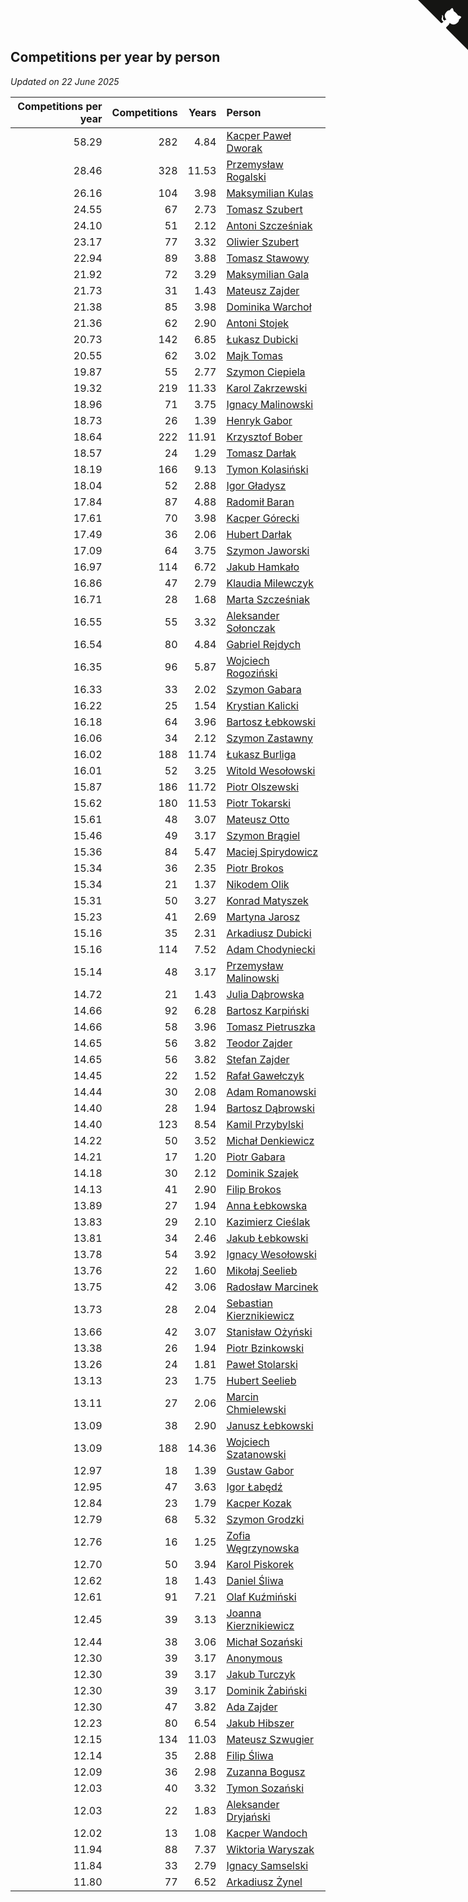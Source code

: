 ## Competitions per year by person

*Updated on 22 June 2025*

| Competitions per year | Competitions | Years | Person |
| ---: | ---: | ---: | :--- |
| 58.29 | 282 | 4.84 | [Kacper Paweł Dworak](https://www.worldcubeassociation.org/persons/2020DWOR01) |
| 28.46 | 328 | 11.53 | [Przemysław Rogalski](https://www.worldcubeassociation.org/persons/2013ROGA02) |
| 26.16 | 104 | 3.98 | [Maksymilian Kulas](https://www.worldcubeassociation.org/persons/2021KULA02) |
| 24.55 | 67 | 2.73 | [Tomasz Szubert](https://www.worldcubeassociation.org/persons/2022SZUB02) |
| 24.10 | 51 | 2.12 | [Antoni Szcześniak](https://www.worldcubeassociation.org/persons/2023SZCZ04) |
| 23.17 | 77 | 3.32 | [Oliwier Szubert](https://www.worldcubeassociation.org/persons/2022SZUB01) |
| 22.94 | 89 | 3.88 | [Tomasz Stawowy](https://www.worldcubeassociation.org/persons/2021STAW01) |
| 21.92 | 72 | 3.29 | [Maksymilian Gala](https://www.worldcubeassociation.org/persons/2022GALA01) |
| 21.73 | 31 | 1.43 | [Mateusz Zajder](https://www.worldcubeassociation.org/persons/2024ZAJD01) |
| 21.38 | 85 | 3.98 | [Dominika Warchoł](https://www.worldcubeassociation.org/persons/2021WARC01) |
| 21.36 | 62 | 2.90 | [Antoni Stojek](https://www.worldcubeassociation.org/persons/2022STOJ03) |
| 20.73 | 142 | 6.85 | [Łukasz Dubicki](https://www.worldcubeassociation.org/persons/2018DUBI01) |
| 20.55 | 62 | 3.02 | [Majk Tomas](https://www.worldcubeassociation.org/persons/2022TOMA05) |
| 19.87 | 55 | 2.77 | [Szymon Ciepiela](https://www.worldcubeassociation.org/persons/2022CIEP01) |
| 19.32 | 219 | 11.33 | [Karol Zakrzewski](https://www.worldcubeassociation.org/persons/2014ZAKR01) |
| 18.96 | 71 | 3.75 | [Ignacy Malinowski](https://www.worldcubeassociation.org/persons/2021MALI02) |
| 18.73 | 26 | 1.39 | [Henryk Gabor](https://www.worldcubeassociation.org/persons/2024GABO02) |
| 18.64 | 222 | 11.91 | [Krzysztof Bober](https://www.worldcubeassociation.org/persons/2013BOBE01) |
| 18.57 | 24 | 1.29 | [Tomasz Darłak](https://www.worldcubeassociation.org/persons/2024DARL01) |
| 18.19 | 166 | 9.13 | [Tymon Kolasiński](https://www.worldcubeassociation.org/persons/2016KOLA02) |
| 18.04 | 52 | 2.88 | [Igor Gładysz](https://www.worldcubeassociation.org/persons/2022GLAD01) |
| 17.84 | 87 | 4.88 | [Radomił Baran](https://www.worldcubeassociation.org/persons/2020BARA02) |
| 17.61 | 70 | 3.98 | [Kacper Górecki](https://www.worldcubeassociation.org/persons/2021GORE01) |
| 17.49 | 36 | 2.06 | [Hubert Darłak](https://www.worldcubeassociation.org/persons/2023DARL03) |
| 17.09 | 64 | 3.75 | [Szymon Jaworski](https://www.worldcubeassociation.org/persons/2021JAWO01) |
| 16.97 | 114 | 6.72 | [Jakub Hamkało](https://www.worldcubeassociation.org/persons/2018HAMK01) |
| 16.86 | 47 | 2.79 | [Klaudia Milewczyk](https://www.worldcubeassociation.org/persons/2022MILE05) |
| 16.71 | 28 | 1.68 | [Marta Szcześniak](https://www.worldcubeassociation.org/persons/2023SZCZ07) |
| 16.55 | 55 | 3.32 | [Aleksander Sołonczak](https://www.worldcubeassociation.org/persons/2022SOLO01) |
| 16.54 | 80 | 4.84 | [Gabriel Rejdych](https://www.worldcubeassociation.org/persons/2020REJD01) |
| 16.35 | 96 | 5.87 | [Wojciech Rogoziński](https://www.worldcubeassociation.org/persons/2019ROGO04) |
| 16.33 | 33 | 2.02 | [Szymon Gabara](https://www.worldcubeassociation.org/persons/2023GABA01) |
| 16.22 | 25 | 1.54 | [Krystian Kalicki](https://www.worldcubeassociation.org/persons/2023KALI10) |
| 16.18 | 64 | 3.96 | [Bartosz Łebkowski](https://www.worldcubeassociation.org/persons/2021LEBK01) |
| 16.06 | 34 | 2.12 | [Szymon Zastawny](https://www.worldcubeassociation.org/persons/2023ZAST01) |
| 16.02 | 188 | 11.74 | [Łukasz Burliga](https://www.worldcubeassociation.org/persons/2013BURL01) |
| 16.01 | 52 | 3.25 | [Witold Wesołowski](https://www.worldcubeassociation.org/persons/2022WESO01) |
| 15.87 | 186 | 11.72 | [Piotr Olszewski](https://www.worldcubeassociation.org/persons/2013OLSZ02) |
| 15.62 | 180 | 11.53 | [Piotr Tokarski](https://www.worldcubeassociation.org/persons/2013TOKA01) |
| 15.61 | 48 | 3.07 | [Mateusz Otto](https://www.worldcubeassociation.org/persons/2022OTTO01) |
| 15.46 | 49 | 3.17 | [Szymon Brągiel](https://www.worldcubeassociation.org/persons/2022BRAG03) |
| 15.36 | 84 | 5.47 | [Maciej Spirydowicz](https://www.worldcubeassociation.org/persons/2020SPIR01) |
| 15.34 | 36 | 2.35 | [Piotr Brokos](https://www.worldcubeassociation.org/persons/2023BROK01) |
| 15.34 | 21 | 1.37 | [Nikodem Olik](https://www.worldcubeassociation.org/persons/2024OLIK01) |
| 15.31 | 50 | 3.27 | [Konrad Matyszek](https://www.worldcubeassociation.org/persons/2022MATY02) |
| 15.23 | 41 | 2.69 | [Martyna Jarosz](https://www.worldcubeassociation.org/persons/2022JARO01) |
| 15.16 | 35 | 2.31 | [Arkadiusz Dubicki](https://www.worldcubeassociation.org/persons/2023DUBI01) |
| 15.16 | 114 | 7.52 | [Adam Chodyniecki](https://www.worldcubeassociation.org/persons/2017CHOD02) |
| 15.14 | 48 | 3.17 | [Przemysław Malinowski](https://www.worldcubeassociation.org/persons/2022MALI01) |
| 14.72 | 21 | 1.43 | [Julia Dąbrowska](https://www.worldcubeassociation.org/persons/2024DABR01) |
| 14.66 | 92 | 6.28 | [Bartosz Karpiński](https://www.worldcubeassociation.org/persons/2019KARP03) |
| 14.66 | 58 | 3.96 | [Tomasz Pietruszka](https://www.worldcubeassociation.org/persons/2021PIET01) |
| 14.65 | 56 | 3.82 | [Teodor Zajder](https://www.worldcubeassociation.org/persons/2021ZAJD03) |
| 14.65 | 56 | 3.82 | [Stefan Zajder](https://www.worldcubeassociation.org/persons/2021ZAJD02) |
| 14.45 | 22 | 1.52 | [Rafał Gawełczyk](https://www.worldcubeassociation.org/persons/2023GAWE01) |
| 14.44 | 30 | 2.08 | [Adam Romanowski](https://www.worldcubeassociation.org/persons/2023ROMA10) |
| 14.40 | 28 | 1.94 | [Bartosz Dąbrowski](https://www.worldcubeassociation.org/persons/2023DABR07) |
| 14.40 | 123 | 8.54 | [Kamil Przybylski](https://www.worldcubeassociation.org/persons/2016PRZY01) |
| 14.22 | 50 | 3.52 | [Michał Denkiewicz](https://www.worldcubeassociation.org/persons/2021DENK01) |
| 14.21 | 17 | 1.20 | [Piotr Gabara](https://www.worldcubeassociation.org/persons/2024GABA02) |
| 14.18 | 30 | 2.12 | [Dominik Szajek](https://www.worldcubeassociation.org/persons/2023SZAJ01) |
| 14.13 | 41 | 2.90 | [Filip Brokos](https://www.worldcubeassociation.org/persons/2022BROK03) |
| 13.89 | 27 | 1.94 | [Anna Łebkowska](https://www.worldcubeassociation.org/persons/2023LEBK04) |
| 13.83 | 29 | 2.10 | [Kazimierz Cieślak](https://www.worldcubeassociation.org/persons/2023CIES01) |
| 13.81 | 34 | 2.46 | [Jakub Łebkowski](https://www.worldcubeassociation.org/persons/2023LEBK01) |
| 13.78 | 54 | 3.92 | [Ignacy Wesołowski](https://www.worldcubeassociation.org/persons/2021WESO01) |
| 13.76 | 22 | 1.60 | [Mikołaj Seelieb](https://www.worldcubeassociation.org/persons/2023SEEL04) |
| 13.75 | 42 | 3.06 | [Radosław Marcinek](https://www.worldcubeassociation.org/persons/2022MARC05) |
| 13.73 | 28 | 2.04 | [Sebastian Kierznikiewicz](https://www.worldcubeassociation.org/persons/2023KIER02) |
| 13.66 | 42 | 3.07 | [Stanisław Ożyński](https://www.worldcubeassociation.org/persons/2022OZYN01) |
| 13.38 | 26 | 1.94 | [Piotr Bzinkowski](https://www.worldcubeassociation.org/persons/2023BZIN01) |
| 13.26 | 24 | 1.81 | [Paweł Stolarski](https://www.worldcubeassociation.org/persons/2023STOL04) |
| 13.13 | 23 | 1.75 | [Hubert Seelieb](https://www.worldcubeassociation.org/persons/2023SEEL02) |
| 13.11 | 27 | 2.06 | [Marcin Chmielewski](https://www.worldcubeassociation.org/persons/2023CHMI01) |
| 13.09 | 38 | 2.90 | [Janusz Łebkowski](https://www.worldcubeassociation.org/persons/2022LEBK01) |
| 13.09 | 188 | 14.36 | [Wojciech Szatanowski](https://www.worldcubeassociation.org/persons/2011SZAT01) |
| 12.97 | 18 | 1.39 | [Gustaw Gabor](https://www.worldcubeassociation.org/persons/2024GABO01) |
| 12.95 | 47 | 3.63 | [Igor Łabędź](https://www.worldcubeassociation.org/persons/2021LABE01) |
| 12.84 | 23 | 1.79 | [Kacper Kozak](https://www.worldcubeassociation.org/persons/2023KOZA05) |
| 12.79 | 68 | 5.32 | [Szymon Grodzki](https://www.worldcubeassociation.org/persons/2020GROD01) |
| 12.76 | 16 | 1.25 | [Zofia Węgrzynowska](https://www.worldcubeassociation.org/persons/2024WEGR01) |
| 12.70 | 50 | 3.94 | [Karol Piskorek](https://www.worldcubeassociation.org/persons/2021PISK01) |
| 12.62 | 18 | 1.43 | [Daniel Śliwa](https://www.worldcubeassociation.org/persons/2024SLIW01) |
| 12.61 | 91 | 7.21 | [Olaf Kuźmiński](https://www.worldcubeassociation.org/persons/2018KUZM02) |
| 12.45 | 39 | 3.13 | [Joanna Kierznikiewicz](https://www.worldcubeassociation.org/persons/2022KIER01) |
| 12.44 | 38 | 3.06 | [Michał Sozański](https://www.worldcubeassociation.org/persons/2022SOZA02) |
| 12.30 | 39 | 3.17 | [Anonymous](https://www.worldcubeassociation.org/persons/2022ANON03) |
| 12.30 | 39 | 3.17 | [Jakub Turczyk](https://www.worldcubeassociation.org/persons/2022TURC02) |
| 12.30 | 39 | 3.17 | [Dominik Żabiński](https://www.worldcubeassociation.org/persons/2022ZABI01) |
| 12.30 | 47 | 3.82 | [Ada Zajder](https://www.worldcubeassociation.org/persons/2021ZAJD01) |
| 12.23 | 80 | 6.54 | [Jakub Hibszer](https://www.worldcubeassociation.org/persons/2018HIBS01) |
| 12.15 | 134 | 11.03 | [Mateusz Szwugier](https://www.worldcubeassociation.org/persons/2014SZWU01) |
| 12.14 | 35 | 2.88 | [Filip Śliwa](https://www.worldcubeassociation.org/persons/2022SLIW01) |
| 12.09 | 36 | 2.98 | [Zuzanna Bogusz](https://www.worldcubeassociation.org/persons/2022BOGU01) |
| 12.03 | 40 | 3.32 | [Tymon Sozański](https://www.worldcubeassociation.org/persons/2022SOZA01) |
| 12.03 | 22 | 1.83 | [Aleksander Dryjański](https://www.worldcubeassociation.org/persons/2023DRYJ01) |
| 12.02 | 13 | 1.08 | [Kacper Wandoch](https://www.worldcubeassociation.org/persons/2024WAND01) |
| 11.94 | 88 | 7.37 | [Wiktoria Waryszak](https://www.worldcubeassociation.org/persons/2018WARY01) |
| 11.84 | 33 | 2.79 | [Ignacy Samselski](https://www.worldcubeassociation.org/persons/2022SAMS03) |
| 11.80 | 77 | 6.52 | [Arkadiusz Żynel](https://www.worldcubeassociation.org/persons/2018ZYNE01) |


<a href="https://github.com/noeruchangd/wca_statistics_vn" class="github-corner" aria-label="View source on Github"><svg width="80" height="80" viewBox="0 0 250 250" style="fill:#151513; color:#fff; position: absolute; top: 0; border: 0; right: 0;" aria-hidden="true"><path d="M0,0 L115,115 L130,115 L142,142 L250,250 L250,0 Z"></path><path d="M128.3,109.0 C113.8,99.7 119.0,89.6 119.0,89.6 C122.0,82.7 120.5,78.6 120.5,78.6 C119.2,72.0 123.4,76.3 123.4,76.3 C127.3,80.9 125.5,87.3 125.5,87.3 C122.9,97.6 130.6,101.9 134.4,103.2" fill="currentColor" style="transform-origin: 130px 106px;" class="octo-arm"></path><path d="M115.0,115.0 C114.9,115.1 118.7,116.5 119.8,115.4 L133.7,101.6 C136.9,99.2 139.9,98.4 142.2,98.6 C133.8,88.0 127.5,74.4 143.8,58.0 C148.5,53.4 154.0,51.2 159.7,51.0 C160.3,49.4 163.2,43.6 171.4,40.1 C171.4,40.1 176.1,42.5 178.8,56.2 C183.1,58.6 187.2,61.8 190.9,65.4 C194.5,69.0 197.7,73.2 200.1,77.6 C213.8,80.2 216.3,84.9 216.3,84.9 C212.7,93.1 206.9,96.0 205.4,96.6 C205.1,102.4 203.0,107.8 198.3,112.5 C181.9,128.9 168.3,122.5 157.7,114.1 C157.9,116.9 156.7,120.9 152.7,124.9 L141.0,136.5 C139.8,137.7 141.6,141.9 141.8,141.8 Z" fill="currentColor" class="octo-body"></path></svg></a><style>.github-corner:hover .octo-arm{animation:octocat-wave 560ms ease-in-out}@keyframes octocat-wave{0%,100%{transform:rotate(0)}20%,60%{transform:rotate(-25deg)}40%,80%{transform:rotate(10deg)}}@media (max-width:500px){.github-corner:hover .octo-arm{animation:none}.github-corner .octo-arm{animation:octocat-wave 560ms ease-in-out}}</style>
